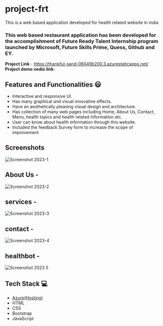# project-frt


This is a web based application developed for health related  website in india

### This web based restaurant application has been developed for the accomplishment of Future Ready Talent Internship program launched by Microsoft, Future Skills Prime, Quess, Github and EY.


**Project Link** - https://thankful-sand-06049b200.3.azurestaticapps.net/
**Project demo vedio link**-

## Features and Functionalities 😃

- Interactive and responsive UI.
- Has many graphical and visual innovative effects.
- Have an aesthetically pleasing visual design and architecture.
- Has collection of many web pages including Home, About Us, Contact, Menu, health topics and health related information etc.
- User can know about health information through this website.
- Included the feedback Survey form to increase the scope of improvement 

## Screenshots

![Screenshot 2023-1](https://github.com/MOYILLA/project-frt/assets/113781368/31d4e920-5fa5-4b30-9515-70e3057c544e)

## About Us -
![Screenshot 2023-2](https://github.com/MOYILLA/project-frt/assets/113781368/315f7b53-5c90-44ba-a0ac-f1dda97ac154)
## services -
![Screenshot 2023-3](https://github.com/MOYILLA/project-frt/assets/113781368/0bf56ba1-fec2-4a5f-b8e1-6b978b1fc4c7)
## contact -
![Screenshot 2023-4](https://github.com/MOYILLA/project-frt/assets/113781368/ec28fe20-a36c-409a-a6e7-dd2f0feedb4b)
## healthbot -
![Screenshot 2023 5](https://github.com/MOYILLA/project-frt/assets/113781368/a751caf5-a5bb-4f2e-b2fa-610113dedfa6)
## Tech Stack 💻

- [Azure(Hosting)](https://azure.microsoft.com/en-in/features/azure-portal/)
- HTML
- CSS
- Bootstrap
- JavaScript
